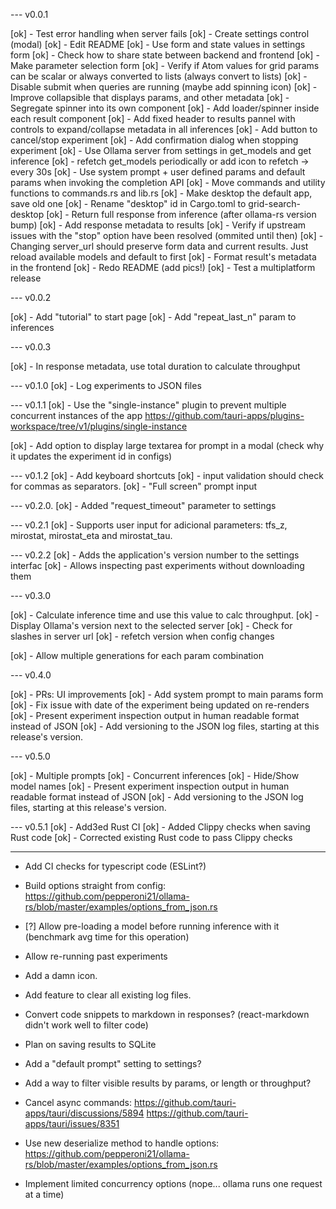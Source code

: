 --- v0.0.1

[ok] - Test error handling when server fails
[ok] - Create settings control (modal)
[ok] - Edit README
[ok] - Use form and state values in settings form
[ok] - Check how to share state between backend and frontend
[ok] - Make parameter selection form
[ok] - Verify if Atom values for grid params can be scalar or always converted to lists (always convert to lists)
[ok] - Disable submit when queries are running (maybe add spinning icon)
[ok] - Improve collapsible that displays params, and other metadata
[ok] - Segregate spinner into its own component
[ok] - Add loader/spinner inside each result component
[ok] - Add fixed header to results pannel with controls to expand/collapse metadata in all inferences
[ok] - Add button to cancel/stop experiment
[ok] - Add confirmation dialog when stopping experiment
[ok] - Use Ollama server from settings in get_models and get inference
[ok] - refetch get_models periodically or add icon to refetch -> every 30s
[ok] - Use system prompt + user defined params and default params when invoking the completion API
[ok] - Move commands and utility functions to commands.rs and lib.rs
[ok] - Make desktop the default app, save old one
[ok] - Rename "desktop" id in Cargo.toml to grid-search-desktop
[ok] - Return full response from inference (after ollama-rs version bump)
[ok] - Add response metadata to results
[ok] - Verify if upstream issues with the "stop" option have been resolved (ommited until then)
[ok] - Changing server_url should preserve form data and current results. Just reload available models and default to first
[ok] - Format result's metadata in the frontend
[ok] - Redo README (add pics!)
[ok] - Test a multiplatform release

--- v0.0.2

[ok] - Add "tutorial" to start page
[ok] - Add "repeat_last_n" param to inferences

--- v0.0.3

[ok] - In response metadata, use total duration to calculate throughput

--- v0.1.0
[ok] - Log experiments to JSON files

--- v0.1.1
[ok] - Use the "single-instance" plugin to prevent multiple concurrent instances of the app
https://github.com/tauri-apps/plugins-workspace/tree/v1/plugins/single-instance

[ok] - Add option to display large textarea for prompt in a modal (check why it updates the experiment id in configs)

--- v0.1.2
[ok] - Add keyboard shortcuts
[ok] - input validation should check for commas as separators.
[ok] - "Full screen" prompt input

--- v0.2.0.
[ok] - Added "request_timeout" parameter to settings

--- v0.2.1
[ok] - Supports user input for adicional parameters: tfs_z, mirostat, mirostat_eta and mirostat_tau.

--- v0.2.2
[ok] - Adds the application's version number to the settings interfac
[ok] - Allows inspecting past experiments without downloading them

--- v0.3.0

[ok] - Calculate inference time and use this value to calc throughput.
[ok] - Display Ollama's version next to the selected server
[ok] - Check for slashes in server url
[ok] - refetch version when config changes

[ok] - Allow multiple generations for each param combination


--- v0.4.0

[ok] - PRs: UI improvements
[ok] - Add system prompt to main params form
[ok] - Fix issue with date of the experiment being updated on re-renders
[ok] - Present experiment inspection output in human readable format instead of JSON
[ok] - Add versioning to the JSON log files, starting at this release's version.


--- v0.5.0

[ok] - Multiple prompts
[ok] - Concurrent inferences
[ok] - Hide/Show model names
[ok] - Present experiment inspection output in human readable format instead of JSON
[ok] - Add versioning to the JSON log files, starting at this release's version.

--- v0.5.1
[ok] - Add3ed Rust CI
[ok] - Added Clippy checks when saving Rust code
[ok] - Corrected existing Rust code to pass Clippy checks



---

- Add CI checks for typescript code (ESLint?)
- Build options straight from config: https://github.com/pepperoni21/ollama-rs/blob/master/examples/options_from_json.rs
- [?] Allow pre-loading a model before running inference with it (benchmark avg time for this operation)
- Allow re-running past experiments

- Add a damn icon.
- Add feature to clear all existing log files.

- Convert code snippets to markdown in responses? (react-markdown didn't work well to filter code)
- Plan on saving results to SQLite
- Add a "default prompt" setting to settings?

- Add a way to filter visible results by params, or length or throughput?

- Cancel async commands:
  https://github.com/tauri-apps/tauri/discussions/5894
  https://github.com/tauri-apps/tauri/issues/8351

- Use new deserialize method to handle options:
  https://github.com/pepperoni21/ollama-rs/blob/master/examples/options_from_json.rs

- Implement limited concurrency options (nope... ollama runs one request at a time)
